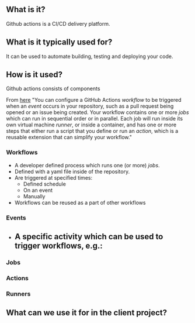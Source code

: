 ## What is it?
Github actions is a CI/CD delivery platform.

## What is it typically used for?
It can be used to automate building, testing and deploying your code.

## How is it used?
Github actions consists of components

From [here](https://docs.github.com/en/actions/learn-github-actions/understanding-github-actions)
"You can configure a GitHub Actions _workflow_ to be triggered when an _event_ occurs in your repository, such as a pull request being opened or an issue being created. Your workflow contains one or more _jobs_ which can run in sequential order or in parallel. Each job will run inside its own virtual machine _runner_, or inside a container, and has one or more steps that either run a script that you define or run an _action_, which is a reusable extension that can simplify your workflow."

### Workflows
- A developer defined process which runs one (or more) _jobs_.
- Defined with a yaml file inside of the repository.
- Are triggered at specified times:
    - Defined schedule
    - On an event
    - Manually
- Workflows can be reused as a part of other workflows

### Events
- A specific activity which can be used to trigger workflows, e.g.:
    - 

### Jobs
### Actions
### Runners

## What can we use it for in the client project?
